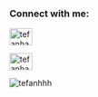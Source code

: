<h3 align="left">Connect with me:</h3>
<p align="left">
<a href="https://linkedin.com/in/tefanhaetami" target="blank"><img align="center" src="https://raw.githubusercontent.com/rahuldkjain/github-profile-readme-generator/master/src/images/icons/Social/linked-in-alt.svg" alt="tefanhaetami" height="30" width="40" /></a>

<a href="https://www.npmjs.com/~tefanhaetami" target="blank"><img align="center" src="https://res.cloudinary.com/tefanhaetami/image/upload/v1716978777/npm_1_jbspsf.png" alt="tefanhaetami" height="30" width="40" /></a>
</p>

<p><img align="center" src="https://github-readme-stats.vercel.app/api/top-langs?username=tefanhhh&show_icons=true&theme=dark&layout=donut&exclude_repo=github-readme-stats,pw-2-tb-2" alt="tefanhhh" /></p>
